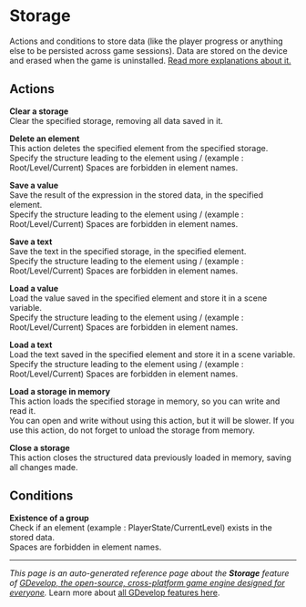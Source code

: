 # Storage

Actions and conditions to store data (like the player progress or anything else to be persisted across game sessions). Data are stored on the device and erased when the game is uninstalled. [Read more explanations about it.](https://wiki.gdevelop.io/gdevelop5/all-features/storage)

## Actions

**Clear a storage**  
Clear the specified storage, removing all data saved in it.

**Delete an element**  
This action deletes the specified element from the specified storage.  
Specify the structure leading to the element using / (example : Root/Level/Current)
Spaces are forbidden in element names.

**Save a value**  
Save the result of the expression in the stored data, in the specified element.  
Specify the structure leading to the element using / (example : Root/Level/Current)
Spaces are forbidden in element names.

**Save a text**  
Save the text in the specified storage, in the specified element.  
Specify the structure leading to the element using / (example : Root/Level/Current)
Spaces are forbidden in element names.

**Load a value**  
Load the value saved in the specified element and store it in a scene variable.  
Specify the structure leading to the element using / (example : Root/Level/Current)
Spaces are forbidden in element names.

**Load a text**  
Load the text saved in the specified element and store it in a scene variable.  
Specify the structure leading to the element using / (example : Root/Level/Current)
Spaces are forbidden in element names.

**Load a storage in memory**  
This action loads the specified storage in memory, so you can write and read it.  
You can open and write without using this action, but it will be slower.
If you use this action, do not forget to unload the storage from memory.

**Close a storage**  
This action closes the structured data previously loaded in memory, saving all changes made.

## Conditions

**Existence of a group**  
Check if an element (example : PlayerState/CurrentLevel) exists in the stored data.  
Spaces are forbidden in element names.



---
*This page is an auto-generated reference page about the **Storage** feature of [GDevelop, the open-source, cross-platform game engine designed for everyone](https://gdevelop.io/).* Learn more about [all GDevelop features here](/gdevelop5/all-features).